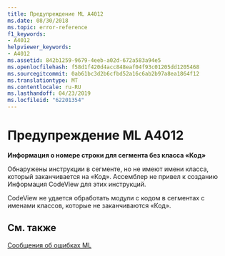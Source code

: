 ```yaml
---
title: Предупреждение ML A4012
ms.date: 08/30/2018
ms.topic: error-reference
f1_keywords:
- A4012
helpviewer_keywords:
- A4012
ms.assetid: 842b1259-9679-4eeb-a02d-672a583a94e5
ms.openlocfilehash: f58d1f420d4acc848eaf04f93c01205dd1205468
ms.sourcegitcommit: 0ab61bc3d2b6cfbd52a16c6ab2b97a8ea1864f12
ms.translationtype: MT
ms.contentlocale: ru-RU
ms.lasthandoff: 04/23/2019
ms.locfileid: "62201354"
---
```

# <a name="ml-warning-a4012"></a>Предупреждение ML A4012

**Информация о номере строки для сегмента без класса «Код»**

Обнаружены инструкции в сегменте, но не имеют имени класса, который заканчивается на «Код». Ассемблер не привел к созданию Информация CodeView для этих инструкций.

CodeView не удается обработать модули с кодом в сегментах с именами классов, которые не заканчиваются «Код».

## <a name="see-also"></a>См. также

[Сообщения об ошибках ML](../../assembler/masm/ml-error-messages.md)<br/>